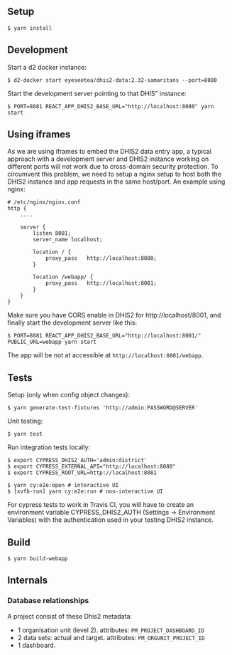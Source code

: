 ## Setup

```
$ yarn install
```

## Development

Start a d2 docker instance:

```
$ d2-docker start eyeseetea/dhis2-data:2.32-samaritans --port=8080
```

Start the development server pointing to that DHIS" instance:

```
$ PORT=8081 REACT_APP_DHIS2_BASE_URL="http://localhost:8080" yarn start
```

## Using iframes

As we are using iframes to embed the DHIS2 data entry app, a typical approach with a development
server and DHIS2 instance working on different ports will not work due to cross-domain security
protection. To circumvent this problem, we need to setup a nginx setup to host both the
DHIS2 instance and app requests in the same host/port. An example using nginx:

```
# /etc/nginx/nginx.conf
http {
    ....

    server {
        listen 8001;
        server_name localhost;

        location / {
            proxy_pass   http://localhost:8080;
        }

        location /webapp/ {
            proxy_pass   http://localhost:8081;
        }
    }
}
```

Make sure you have CORS enable in DHIS2 for http://localhost/8001, and finally start the development server like this:

```
$ PORT=8081 REACT_APP_DHIS2_BASE_URL="http://localhost:8001/" PUBLIC_URL=webapp yarn start
```

The app will be not at accessible at `http://localhost:8001/webapp`.

## Tests

Setup (only when config object changes):

```
$ yarn generate-test-fixtures 'http://admin:PASSWORD@SERVER'
```

Unit testing:

```
$ yarn test
```

Run integration tests locally:

```
$ export CYPRESS_DHIS2_AUTH='admin:district'
$ export CYPRESS_EXTERNAL_API="http://localhost:8080"
$ export CYPRESS_ROOT_URL=http://localhost:8081

$ yarn cy:e2e:open # interactive UI
$ [xvfb-run] yarn cy:e2e:run # non-interactive UI
```

For cypress tests to work in Travis CI, you will have to create an environment variable CYPRESS_DHIS2_AUTH (Settings -> Environment Variables) with the authentication used in your testing DHIS2 instance.

## Build

```
$ yarn build-webapp
```

## Internals

### Database relationships

A project consist of these Dhis2 metadata:

-   1 organisation unit (level 2). attributes: `PM_PROJECT_DASHBOARD_ID`
-   2 data sets: actual and target. attributes: `PM_ORGUNIT_PROJECT_ID`
-   1 dashboard.

